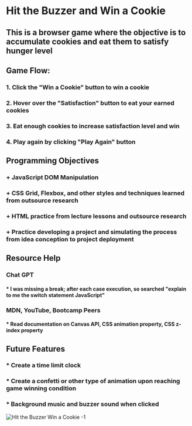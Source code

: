 # Hit the Buzzer and Win a Cookie
## This is a browser game where the objective is to accumulate cookies and eat them to satisfy hunger level
##   Game Flow: 
###    1. Click the "Win a Cookie" button to win a cookie
###    2. Hover over the "Satisfaction" button to eat your earned cookies
###    3. Eat enough cookies to increase satisfaction level and win
###    4. Play again by clicking "Play Again" button
##   Programming Objectives
###   + JavaScript DOM Manipulation
###   + CSS Grid, Flexbox, and other styles and techniques learned from outsource research
###   + HTML practice from lecture lessons and outsource research
###   + Practice developing a project and simulating the process from idea conception to project deployment
## Resource Help
### Chat GPT
#### * I was missing a break; after each case execution, so searched "explain to me the switch statement JavaScript"
### MDN, YouTube, Bootcamp Peers
#### * Read documentation on Canvas API, CSS animation property, CSS z-index property
## Future Features
### * Create a time limit clock
### * Create a confetti or other type of animation upon reaching game winning condition
### * Background music and buzzer sound when clicked 

![Hit the Buzzer Win a Cookie -1](https://github.com/chrisjimenez10/hit-the-buzzer-win-a-cookie-game/assets/151977901/6e353ba3-7523-47f7-9bb9-36a5c369f61d)
